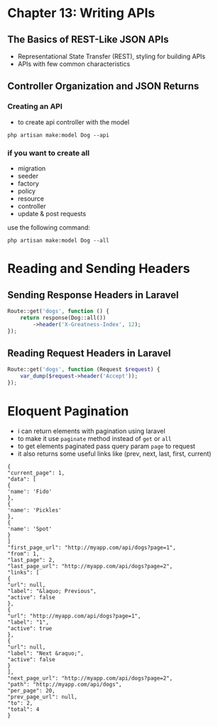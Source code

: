 # Chapter 13: Writing APIs
## The Basics of REST-Like JSON APIs
- Representational State Transfer (REST), styling for building APIs
- APIs with few common characteristics

## Controller Organization and JSON Returns
### Creating an API
- to create api controller with the model 
```text
php artisan make:model Dog --api
```

### if you want to create all
- migration
- seeder
- factory
- policy
- resource
- controller
- update & post requests

use the following command:
```text
php artisan make:model Dog --all
```
# Reading and Sending Headers
## Sending Response Headers in Laravel
```php
Route::get('dogs', function () {
    return response(Dog::all())
        ->header('X-Greatness-Index', 12);
});
```
## Reading Request Headers in Laravel
```php
Route::get('dogs', function (Request $request) {
    var_dump($request->header('Accept'));
});
```
# Eloquent Pagination
- i can return elements with pagination using laravel
- to make it use `paginate` method instead of `get` or `all`
- to get elements paginated pass query param `page` to request
- it also returns some useful links like (prev, next, last, first, current)
````text
{
"current_page": 1,
"data": [
{
'name': 'Fido'
},
{
'name': 'Pickles'
},
{
'name': 'Spot'
}
]
"first_page_url": "http://myapp.com/api/dogs?page=1",
"from": 1,
"last_page": 2,
"last_page_url": "http://myapp.com/api/dogs?page=2",
"links": [
{
"url": null,
"label": "&laquo; Previous",
"active": false
},
{
"url": "http://myapp.com/api/dogs?page=1",
"label": "1",
"active": true
},
{
"url": null,
"label": "Next &raquo;",
"active": false
}
],
"next_page_url": "http://myapp.com/api/dogs?page=2",
"path": "http://myapp.com/api/dogs",
"per_page": 20,
"prev_page_url": null,
"to": 2,
"total": 4
}
````